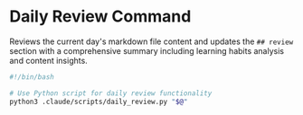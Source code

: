# Daily Review Command

Reviews the current day's markdown file content and updates the `## review` section with a comprehensive summary including learning habits analysis and content insights.

```bash
#!/bin/bash

# Use Python script for daily review functionality
python3 .claude/scripts/daily_review.py "$@"
```